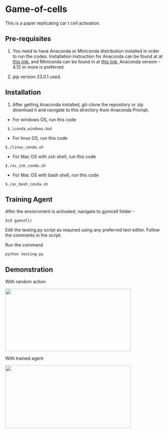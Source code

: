 # Game-of-cells

This is a paper replicating car t cell activation. 

## Pre-requisites

1. You need to have Anaconda or Miniconda distribution installed in order to run the codes. Installation instruction for Anaconda can be found  at at [this link.](https://www.anaconda.com/)  and Miniconda can be found in  at [this link.](https://conda.io/miniconda.html) Anaconda version - 4.12 or more is preferred. 

2. pip version 23.0.1 used. 


## Installation 

1. After getting Anaconda installed, git-clone the repository or zip download it and navigate to this directory from Anaconda Prompt. 

* For windows OS, run this code 

```
 $.\conda_windows.bat
```

* For linux OS, run this code 

```
$./linux_conda.sh
```

* For Mac OS with zsh shell, run this code 

```
$./ac_zsh_conda.sh
```

* For Mac OS with bash shell, run this code 

```
$./ac_bash_conda.sh
```

## Training Agent

After the enviornment is activated, navigate to gymcell folder - 

```
$cd gymcell/
```
Edit the testing.py script as required using any preferred text editor. Follow the comments in the script.

Run the command 

```
python testing.py
```



## Demonstration 

With random action

<img src = "https://github.com/Sakib1418/Game-of-cells/blob/main/image/randompolicy.gif" width="400" height="200"/>
  


  
With trained agent

<img src = "https://github.com/Sakib1418/Game-of-cells/blob/main/image/withpolicy.gif" width="400" height="200"/>

